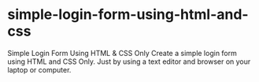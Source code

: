 # simple-login-form-using-html-and-css
Simple Login Form Using HTML &amp; CSS Only
Create a simple login form using HTML and CSS Only. Just by using a text editor and browser on your laptop or computer.
